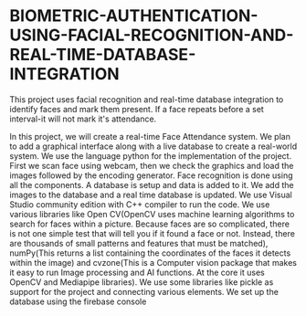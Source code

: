 # BIOMETRIC-AUTHENTICATION-USING-FACIAL-RECOGNITION-AND-REAL-TIME-DATABASE-INTEGRATION
This project uses facial recognition and real-time database integration to identify faces and mark them present. If a face repeats before a set interval-it will not mark it's attendance.

In this project, we will create a real-time Face Attendance system. We 
plan to add a graphical interface along with a live database to create a 
real-world system. 
We use the language python for the implementation of the project. First 
we scan face using webcam, then we check the graphics and load the 
images followed by the encoding generator. Face recognition is done 
using all the components. A database is setup and data is added to it. We 
add the images to the database and a real time database is updated.
We use Visual Studio community edition with C++ compiler to run the 
code. We use various libraries like Open CV(OpenCV uses machine 
learning algorithms to search for faces within a picture. Because faces are 
so complicated, there is not one simple test that will tell you if it found a 
face or not. Instead, there are thousands of small patterns and features that 
must be matched), numPy(This returns a list containing the coordinates of 
the faces it detects within the image) and cvzone(This is a Computer 
vision package that makes it easy to run Image processing and AI 
functions. At the core it uses OpenCV and Mediapipe libraries).
We use some libraries like pickle as support for the project and connecting 
various elements.
We set up the database using the firebase console
